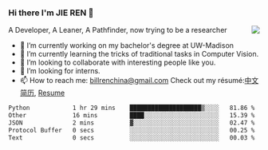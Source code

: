 ### Hi there I'm JIE REN 👋

<img align="right" src="https://github-readme-stats.vercel.app/api?username=BillRencn&show_icons=true&icon_color=0366d6&bg_color=ffffff&hide_title=true" />
A Developer, A Leaner, A Pathfinder, now trying to be a researcher

- 🔭 I’m currently working on my bachelor's degree at UW-Madison
- 🌱 I’m currently learning the tricks of traditional tasks in Computer Vision.
- 👯 I’m looking to collaborate with interesting people like you. 
- 🤔 I’m looking for interns.
- 📫 How to reach me: billrenchina@gmail.com
Check out my résumé:[中文简历](), [Resume]()

<!--START_SECTION:waka-->

```txt
Python            1 hr 29 mins    ████████████████████▒░░░░   81.86 %
Other             16 mins         ████░░░░░░░░░░░░░░░░░░░░░   15.39 %
JSON              2 mins          ▓░░░░░░░░░░░░░░░░░░░░░░░░   02.47 %
Protocol Buffer   0 secs          ░░░░░░░░░░░░░░░░░░░░░░░░░   00.25 %
Text              0 secs          ░░░░░░░░░░░░░░░░░░░░░░░░░   00.03 %
```

<!--END_SECTION:waka-->
